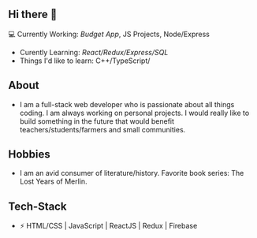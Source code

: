 
<h2>Hi there 👋</h2>

<!--
**Kat2bk/Kat2bk** is a ✨ _special_ ✨ repository because its `README.md` (this file) appears on your GitHub profile.

Here are some ideas to get you started:

- 🔭 I’m currently working on ...
- 🌱 I’m currently learning ...
- 👯 I’m looking to collaborate on ...
- 🤔 I’m looking for help with ...
- 💬 Ask me about ...
- 📫 How to reach me: ...
- 😄 Pronouns: ...
- ⚡ Fun fact: ...
-->
  
:computer: Currently Working: *Budget App*, JS Projects, Node/Express
* Curently Learning: *React/Redux/Express/SQL*
* Things I'd like to learn: C++/TypeScript/

<h2>About</h2>

* I am a full-stack web developer who is passionate about all things coding. I am always working on personal projects.
I would really like to build something in the future that would benefit teachers/students/farmers and small communities.

<h2>Hobbies</h2>
  
* I am an avid consumer of literature/history. Favorite book series: The Lost Years of Merlin.

<h2>Tech-Stack</h2>

* ⚡ HTML/CSS | JavaScript | ReactJS | Redux | Firebase



